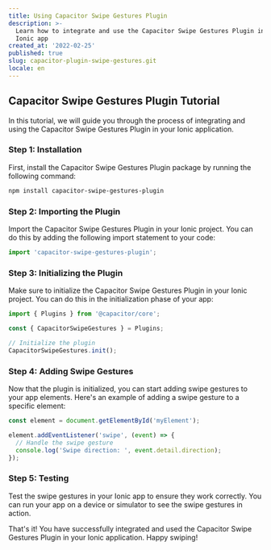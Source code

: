 ```yaml
---
title: Using Capacitor Swipe Gestures Plugin
description: >-
  Learn how to integrate and use the Capacitor Swipe Gestures Plugin in your
  Ionic app
created_at: '2022-02-25'
published: true
slug: capacitor-plugin-swipe-gestures.git
locale: en
---
```


## Capacitor Swipe Gestures Plugin Tutorial

In this tutorial, we will guide you through the process of integrating and using the Capacitor Swipe Gestures Plugin in your Ionic application.

### Step 1: Installation

First, install the Capacitor Swipe Gestures Plugin package by running the following command:

```bash
npm install capacitor-swipe-gestures-plugin
```

### Step 2: Importing the Plugin

Import the Capacitor Swipe Gestures Plugin in your Ionic project. You can do this by adding the following import statement to your code:

```typescript
import 'capacitor-swipe-gestures-plugin';
```

### Step 3: Initializing the Plugin

Make sure to initialize the Capacitor Swipe Gestures Plugin in your Ionic project. You can do this in the initialization phase of your app:

```typescript
import { Plugins } from '@capacitor/core';

const { CapacitorSwipeGestures } = Plugins;

// Initialize the plugin
CapacitorSwipeGestures.init();
```

### Step 4: Adding Swipe Gestures

Now that the plugin is initialized, you can start adding swipe gestures to your app elements. Here's an example of adding a swipe gesture to a specific element:

```typescript
const element = document.getElementById('myElement');

element.addEventListener('swipe', (event) => {
  // Handle the swipe gesture
  console.log('Swipe direction: ', event.detail.direction);
});
```

### Step 5: Testing

Test the swipe gestures in your Ionic app to ensure they work correctly. You can run your app on a device or simulator to see the swipe gestures in action.

That's it! You have successfully integrated and used the Capacitor Swipe Gestures Plugin in your Ionic application. Happy swiping!
